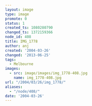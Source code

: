 ```yaml
---
layout: image
type: image
promote: 0
status: 1
created_ts: 1080280790
changed_ts: 1372159366
node_id: 408
title: IMG_1778
author: anj
created: '2004-03-26'
changed: '2013-06-25'
tags:
  - Melbourne
images:
  - src: image/images/img_1778-408.jpg
    name: img_1778-408.jpg
url: "/2004/03/26/img_1778/"
aliases:
  - "/node/408/"
date: '2004-03-26'
---
```


